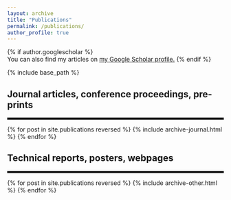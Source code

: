 ```yaml
---
layout: archive
title: "Publications"
permalink: /publications/
author_profile: true
---
```


{% if author.googlescholar %}     
  You can also find my articles on <u><a href="{{author.googlescholar}}">my Google Scholar profile</a>.</u>
{% endif %}

{% include base_path %}

<h2>Journal articles, conference proceedings, pre-prints</h2>
<hr style="border-width:2px; border-style:solid"/>
{% for post in site.publications reversed %}
  {% include archive-journal.html %}
{% endfor %}

<h2>Technical reports, posters, webpages</h2>
<hr style="border-width:2px; border-style:solid"/>
{% for post in site.publications reversed %}
  {% include archive-other.html %}
{% endfor %}
